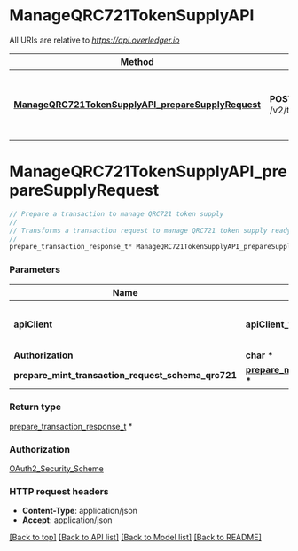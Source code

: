 # ManageQRC721TokenSupplyAPI

All URIs are relative to *https://api.overledger.io*

Method | HTTP request | Description
------------- | ------------- | -------------
[**ManageQRC721TokenSupplyAPI_prepareSupplyRequest**](ManageQRC721TokenSupplyAPI.md#ManageQRC721TokenSupplyAPI_prepareSupplyRequest) | **POST** /v2/tokenise/preparation/transaction/qrc721/supply | Prepare a transaction to manage QRC721 token supply


# **ManageQRC721TokenSupplyAPI_prepareSupplyRequest**
```c
// Prepare a transaction to manage QRC721 token supply
//
// Transforms a transaction request to manage QRC721 token supply ready to be signed and returns a request ID for executing. The supported types for this API are “Mint Tokens”, which will allow you to issue an new NFT for your QRC721 token, and \"Burn Tokens\" which will allow you to destroy your QRC721 token. Successfully prepared transactions can then be executed using the /execution/transaction API
//
prepare_transaction_response_t* ManageQRC721TokenSupplyAPI_prepareSupplyRequest(apiClient_t *apiClient, char * Authorization, prepare_mint_transaction_request_schema_qrc721_t * prepare_mint_transaction_request_schema_qrc721);
```

### Parameters
Name | Type | Description  | Notes
------------- | ------------- | ------------- | -------------
**apiClient** | **apiClient_t \*** | context containing the client configuration |
**Authorization** | **char \*** |  | 
**prepare_mint_transaction_request_schema_qrc721** | **[prepare_mint_transaction_request_schema_qrc721_t](prepare_mint_transaction_request_schema_qrc721.md) \*** |  | 

### Return type

[prepare_transaction_response_t](prepare_transaction_response.md) *


### Authorization

[OAuth2_Security_Scheme](../README.md#OAuth2_Security_Scheme)

### HTTP request headers

 - **Content-Type**: application/json
 - **Accept**: application/json

[[Back to top]](#) [[Back to API list]](../README.md#documentation-for-api-endpoints) [[Back to Model list]](../README.md#documentation-for-models) [[Back to README]](../README.md)

